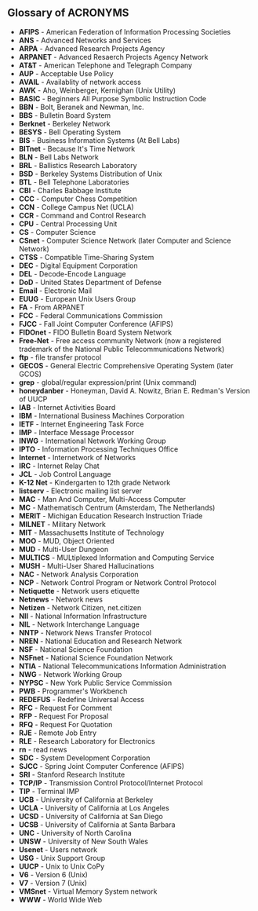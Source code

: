 ## Glossary of ACRONYMS

* **AFIPS** - American Federation of Information Processing Societies
* **ANS** - Advanced Networks and Services
* **ARPA** - Advanced Research Projects Agency
* **ARPANET** - Advanced Resaerch Projects Agency Network
* **AT&T** - American Telephone and Telegraph Company
* **AUP** - Acceptable Use Policy
* **AVAIL** - Availablity of network access
* **AWK** - Aho, Weinberger, Kernighan (Unix Utility)
* **BASIC** - Beginners All Purpose Symbolic Instruction Code
* **BBN** - Bolt, Beranek and Newman, Inc.
* **BBS** - Bulletin Board System
* **Berknet** - Berkeley Network
* **BESYS** - Bell Operating System
* **BIS** - Business Information Systems (At Bell Labs)
* **BITnet** - Because It's Time Network
* **BLN** - Bell Labs Network
* **BRL** - Ballistics Research Laboratory
* **BSD** - Berkeley Systems Distribution of Unix
* **BTL** - Bell Telephone Laboratories
* **CBI** - Charles Babbage Institute
* **CCC** - Computer Chess Competition
* **CCN** - College Campus Net (UCLA)
* **CCR** - Command and Control Research
* **CPU** - Central Processing Unit
* **CS** - Computer Science
* **CSnet** - Computer Science Network (later Computer and Science Network)
* **CTSS** - Compatible Time-Sharing System
* **DEC** - Digital Equipment Corporation
* **DEL** - Decode-Encode Language 
* **DoD** - United States Department of Defense
* **Email** - Electronic Mail
* **EUUG** - European Unix Users Group
* **FA** - From ARPANET
* **FCC** - Federal Communications Commission
* **FJCC** - Fall Joint Computer Conference (AFIPS)
* **FIDOnet** - FIDO Bulletin Board System Network
* **Free-Net** - Free access community Network (now a registered trademark of the National Public Telecommunications Network)
* **ftp** - file transfer protocol
* **GECOS** - General Electric Comprehensive Operating System (later GCOS)
* **grep** - global/regular expression/print (Unix command)
* **honeydanber** - Honeyman, David A. Nowitz, Brian E. Redman's Version of UUCP
* **IAB** - Internet Activities Board
* **IBM** - International Business Machines Corporation
* **IETF** - Internet Engineering Task Force
* **IMP** - Interface Message Processor            
* **INWG** - International Network Working Group
* **IPTO** - Information Processing Techniques Office
* **Internet** - Internetwork of Networks
* **IRC** - Internet Relay Chat
* **JCL** - Job Control Language
* **K-12 Net** - Kindergarten to 12th grade Network
* **listserv** - Electronic mailing list server
* **MAC** - Man And Computer, Multi-Access Computer
* **MC** - Mathematisch Centrum (Amsterdam, The Netherlands)
* **MERIT** - Michigan Education Research Instruction Triade
* **MILNET** - Military Network         
* **MIT** - Massachusetts Institute of Technology
* **MOO** - MUD, Object Oriented
* **MUD** - Multi-User Dungeon
* **MULTICS** - MULtiplexed Information and Computing Service
* **MUSH** - Multi-User Shared Hallucinations
* **NAC** - Network Analysis Corporation
* **NCP** - Network Control Program or Network Control Protocol
* **Netiquette** - Network users etiquette
* **Netnews** - Network news
* **Netizen** - Network Citizen, net.citizen        
* **NII** - National Information Infrastructure
* **NIL** - Network Interchange Language
* **NNTP** - Network News Transfer Protocol
* **NREN** - National Education and Research Network
* **NSF** - National Science Foundation
* **NSFnet** - National Science Foundation Network
* **NTIA** - National Telecommunications Information Administration
* **NWG** - Network Working Group
* **NYPSC** - New York Public Service Commission
* **PWB** - Programmer's Workbench
* **REDEFUS** - Redefine Universal Access
* **RFC** - Request For Comment
* **RFP** - Request For Proposal
* **RFQ** - Request For Quotation
* **RJE** - Remote Job Entry
* **RLE** - Research Laboratory for Electronics
* **rn** - read news
* **SDC** - System Development Corporation
* **SJCC** - Spring Joint Computer Conference (AFIPS)
* **SRI** - Stanford Research Institute
* **TCP/IP** - Transmission Control Protocol/Internet Protocol
* **TIP** - Terminal IMP
* **UCB** - University of California at Berkeley
* **UCLA** - University of California at Los Angeles
* **UCSD** - University of California at San Diego
* **UCSB** - University of California at Santa Barbara
* **UNC** - University of North Carolina
* **UNSW** - University of New South Wales
* **Usenet** - Users network
* **USG** - Unix Support Group
* **UUCP** - Unix to Unix CoPy
* **V6** - Version 6 (Unix)
* **V7** - Version 7 (Unix)
* **VMSnet** - Virtual Memory System network
* **WWW** - World Wide Web